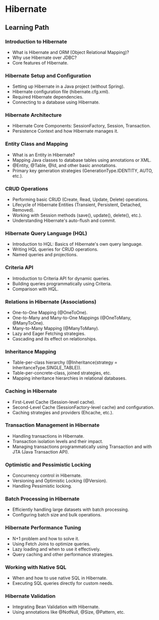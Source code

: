 # Hibernate

## Learning Path

### Introduction to Hibernate
* What is Hibernate and ORM (Object Relational Mapping)?
* Why use Hibernate over JDBC?
* Core features of Hibernate.

### Hibernate Setup and Configuration
* Setting up Hibernate in a Java project (without Spring).
* Hibernate configuration file (hibernate.cfg.xml).
* Required Hibernate dependencies.
* Connecting to a database using Hibernate.

### Hibernate Architecture
* Hibernate Core Components: SessionFactory, Session, Transaction.
* Persistence Context and how Hibernate manages it.

### Entity Class and Mapping
* What is an Entity in Hibernate?
* Mapping Java classes to database tables using annotations or XML.
* @Entity, @Table, @Id, and other basic annotations.
* Primary key generation strategies (GenerationType.IDENTITY, AUTO, etc.).

### CRUD Operations
* Performing basic CRUD (Create, Read, Update, Delete) operations.
* Lifecycle of Hibernate Entities (Transient, Persistent, Detached, Removed).
* Working with Session methods (save(), update(), delete(), etc.).
* Understanding Hibernate's auto-flush and commit.

### Hibernate Query Language (HQL)
* Introduction to HQL: Basics of Hibernate's own query language.
* Writing HQL queries for CRUD operations.
* Named queries and projections.

### Criteria API
* Introduction to Criteria API for dynamic queries.
* Building queries programmatically using Criteria.
* Comparison with HQL.

### Relations in Hibernate (Associations)
* One-to-One Mapping (@OneToOne).
* One-to-Many and Many-to-One Mappings (@OneToMany, @ManyToOne).
* Many-to-Many Mapping (@ManyToMany).
* Lazy and Eager Fetching strategies.
* Cascading and its effect on relationships.

### Inheritance Mapping
* Table-per-class hierarchy (@Inheritance(strategy = InheritanceType.SINGLE_TABLE)).
* Table-per-concrete-class, joined strategies, etc.
* Mapping inheritance hierarchies in relational databases.

### Caching in Hibernate
* First-Level Cache (Session-level cache).
* Second-Level Cache (SessionFactory-level cache) and configuration.
* Caching strategies and providers (Ehcache, etc.).

### Transaction Management in Hibernate
* Handling transactions in Hibernate.
* Transaction isolation levels and their impact.
* Managing transactions programmatically using Transaction and with JTA (Java Transaction API).

### Optimistic and Pessimistic Locking
* Concurrency control in Hibernate.
* Versioning and Optimistic Locking (@Version).
* Handling Pessimistic locking.

### Batch Processing in Hibernate
* Efficiently handling large datasets with batch processing.
* Configuring batch size and bulk operations.

### Hibernate Performance Tuning
* N+1 problem and how to solve it.
* Using Fetch Joins to optimize queries.
* Lazy loading and when to use it effectively.
* Query caching and other performance strategies.

### Working with Native SQL
* When and how to use native SQL in Hibernate.
* Executing SQL queries directly for custom needs.

### Hibernate Validation
* Integrating Bean Validation with Hibernate.
* Using annotations like @NotNull, @Size, @Pattern, etc.
